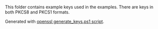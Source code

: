 This folder contains example keys used in the examples. There are keys in both PKCS8 and PKCS1 formats.

Generated with [openssl generate_keys.ps1 script](../openssl/generate_keys.ps1).